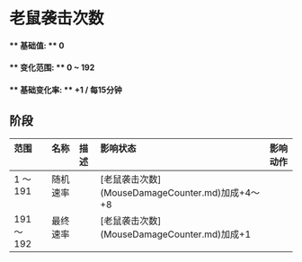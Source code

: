 # 老鼠袭击次数  
#### ** 基础值: ** 0   
#### ** 变化范围: ** 0 ~ 192  
#### ** 基础变化率: ** +1 / 每15分钟   
## 阶段  
<table class="table table-bordered" data-toggle="table" ><thead><tr ><th  style="text-align:left;vertical-align:top;"  >范围</th><th  style="text-align:left;vertical-align:top;"  >名称</th><th  style="text-align:left;vertical-align:top;"  data-sortable="true"  >描述</th><th  style="text-align:left;vertical-align:top;"  >影响状态</th><th  style="text-align:left;vertical-align:top;"  data-sortable="true"  >影响动作</th></tr></thead><tr ><td  style="text-align:left;vertical-align:top;"  >1 ～ 191</td><td  style="text-align:left;vertical-align:top;"  >随机速率</td><td  style="text-align:left;vertical-align:top;"  ></td><td  style="text-align:left;vertical-align:top;"  >[老鼠袭击次数](MouseDamageCounter.md)加成+4～+8</td><td  style="text-align:left;vertical-align:top;"  ></td></tr><tr ><td  style="text-align:left;vertical-align:top;"  >191 ～ 192</td><td  style="text-align:left;vertical-align:top;"  >最终速率</td><td  style="text-align:left;vertical-align:top;"  ></td><td  style="text-align:left;vertical-align:top;"  >[老鼠袭击次数](MouseDamageCounter.md)加成+1</td><td  style="text-align:left;vertical-align:top;"  ></td></tr></tbody></table>  
  


<script>document.title="老鼠袭击次数 - 卡牌生存百科 Card Survival Wiki";</script>